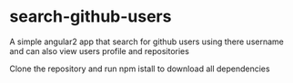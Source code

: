 # search-github-users
A simple angular2 app that search for github users using there username and can also view users profile and repositories

Clone the repository and run npm istall to download all dependencies

